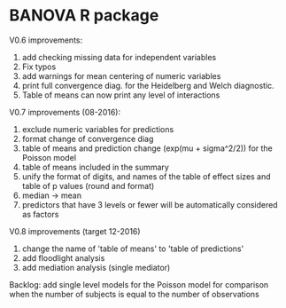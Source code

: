 # BANOVA R package
V0.6 improvements:
  1. add checking missing data for independent variables
  2. Fix typos
  3. add warnings for mean centering of numeric variables
  4. print full convergence diag. for the Heidelberg and Welch diagnostic.
  5. Table of means can now print any level of interactions

V0.7 improvements (08-2016):
  1. exclude numeric variables for predictions 
  2. format change of convergence diag 
  3. table of means and prediction change (exp(mu + sigma^2/2)) for the Poisson model
  4. table of means included in the summary
  5. unify the format of digits, and names of the table of effect sizes and table of p values (round and format)
  6. median -> mean 
  7. predictors that have 3 levels or fewer will be automatically considered as factors
  
V0.8 improvements (target 12-2016)
  1. change the name of 'table of means' to 'table of predictions'
  2. add floodlight analysis
  3. add mediation analysis (single mediator)
  
  
Backlog: add single level models for the Poisson model for comparison when the number of subjects is equal to the number of observations

